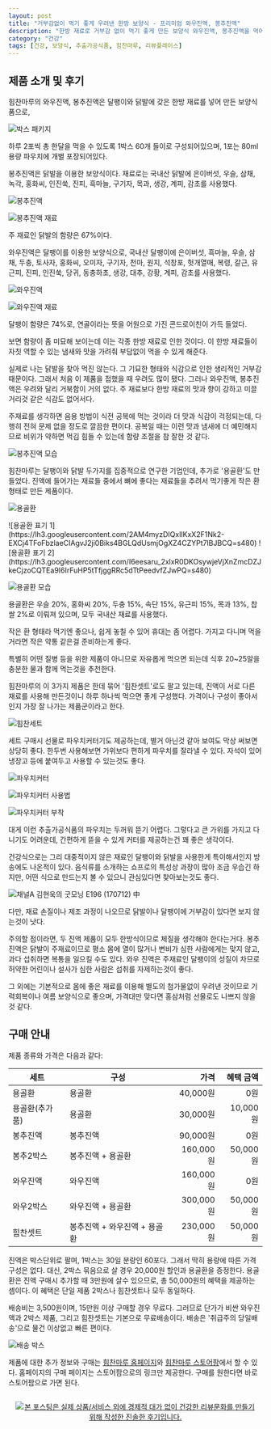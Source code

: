```yaml
---
layout: post
title: "거부감없이 먹기 좋게 우려낸 한방 보양식 - 프리미엄 와우진액, 봉추진액"
description: "한방 재료로 거부감 없이 먹기 좋게 만든 보양식 와우진액, 봉추진액을 먹어봤다."
category: "건강"
tags: [건강, 보양식, 추출가공식품, 힘찬마루, 리뷰플레이스]
---
```


## 제품 소개 및 후기

힘찬마루의 와우진액, 봉추진액은
달팽이와 닭발에 갖은 한방 재료를 넣어 만든 보양식품으로,

![박스 패키지](https://lh3.googleusercontent.com/HbSE7xa_JYMW7TK2RjSjzF3Y9r_rlwF05lOoSyBgtzWxA2v2tsc2VWFHjwiBqa8T4dDyTKU9U-lJ4Q=s640)

하루 2포씩 총 한달을 먹을 수 있도록 1박스 60개 들이로 구성되어있으며,
1포는 80ml 용량 파우치에 개별 포장되어있다.

봉추진액은 닭발을 이용한 보양식이다.
재료로는 국내산 닭발에 은이버섯, 우슬, 삼채, 녹각, 홍화씨, 인진쑥, 진피, 흑마늘, 구기자, 목과, 생강, 계피, 감초를 사용했다.

![봉추진액](https://lh3.googleusercontent.com/tvFBT4-YHfTrRrXAAfgjgkY_v3U0hpEDIpjxa7ZmnnOHPf_p8vj2fkhzCEhLdBgJJAujPKbcfuqfTg=s640)

![봉추진액 재료](https://lh3.googleusercontent.com/-okb_nqB-yIc/WdtI3plYV3I/AAAAAAAAYXA/xg7u9G49OIIbY5E5z1j67nLgDj_N-lj4wCE0YBhgL/s640/powermaru-bongchu-extract-materials.jpg)

주 재료인 닭발의 함량은 67%이다.

와우진액은 달팽이를 이용한 보양식으로,
국내산 달팽이에 은이버섯, 흑마늘, 우슬, 삼채, 두충, 토사자, 홍화씨, 오미자, 구기자, 천마, 원지, 석창포, 헛개열매, 복령, 갈근, 유근피, 진피, 인진쑥, 당귀, 동충하초, 생강, 대추, 강황, 계피, 감초를 사용했다.

![와우진액](https://lh3.googleusercontent.com/Wwxs_dqylK0e8os6URxbSmJC2ePa85PBKRxgCetuk4rwmM4sp1DpdeqlBzma1b7SJjIHSjJURU8O2A=s640)

![와우진액 재료](https://lh3.googleusercontent.com/-X4RXzf-FY-Q/WdtJJjK9yfI/AAAAAAAAYXQ/9u0aL5btCTMlN9h0huis8ai0ZpY4A0FiwCE0YBhgL/s640/powermaru-snail-extract-materials.jpg)

달팽이 함량은 74%로,
연골이라는 뜻을 어원으로 가진 콘드로이친이 가득 들었다.

보면 함량이 좀 미묘해 보이는데
이는 각종 한방 재료로 인한 것이다.
이 한방 재료들이 자칫 역할 수 있는 냄새와 맛을 가려줘
부담없이 먹을 수 있게 해준다.

실제로 나는 닭발을 찾아 먹진 않는다.
그 기묘한 형태와 식감으로 인한 생리적인 거부감 때문이다.
그래서 처음 이 제품을 접했을 때 우려도 많이 됐다.
그러나 와우진액, 봉추진액은 우려와 달리 거북함이 거의 없다.
주 재료보다 한방 재료의 맛과 향이 강하고 미끌거리것 같은 식감도 없어서다.

주재료를 생각하면 음용 방법이 식전 공복에 먹는 것이라 더 맛과 식감이 걱정되는데,
다행히 전혀 문제 없을 정도로 깔끔한 편이다.
공복일 때는 이런 맛과 냄새에 더 예민해지므로 비위가 약하면 먹김 힘들 수 있는데
함량 조절을 참 잘한 것 같다.

![봉추진액 모습](https://lh3.googleusercontent.com/7Tk5i0LxvyMclZG34s13qxL7mFrzpRHh7mY-kAPwnP0dBudq8EU6Xw-EV9JL2dpzYg8rLctALEr2pQ=s640)

힘찬마루는 달팽이와 닭발 두가지를 집중적으로 연구한 기업인데,
추가로 '용골환'도 만들었다.
진액에 들어가는 재료들 중에서 뼈에 좋다는 재료들을 추려서
먹기좋게 작은 환 형태로 만든 제품이다.

![용골환](https://lh3.googleusercontent.com/ddba_-DXFNBbIko6tty6w5UxT_G1QjSgtoGy6o9xUhC7mK6GBU_GsMzKQbTj-pDC_Zj-8VuNLrtwlA=s640)

<p class="center" markdown="1">
![용골환 표기 1](https://lh3.googleusercontent.com/2AM4myzDIQxlIKxX2F1Nk2-EXCj4TFoFbzlaeCIAgvJ2ji0Biks4BGLQdUsmjOgXZ4CZYPt7lBJBCQ=s480)
![용골환 표기 2](https://lh3.googleusercontent.com/I6eesaru_2xlxR0DKOsywjeVjXnZmcDZJkeCjzoCQTEa9I6IrFuHP5tTfjggRRc5dTtPeedvfZJwPQ=s480)
</p>

![용골환 모습](https://lh3.googleusercontent.com/zQGyVcQj6yJjQhgJGiYbO_ACuwR53_cEb7xgFO0gFmnvM0-Iaq3E9SDqn2GEky3Sjn-NgV4ryyBXjw=s640)

용골환은 우슬 20%, 홍화씨 20%, 두충 15%, 속단 15%, 유근피 15%, 목과 13%, 찹쌀 2%로 이뤄져 있으며,
모두 국내산 재료를 사용했다.

작은 환 형태라 먹기엔 좋으나, 쉽게 놓칠 수 있어 휴대는 좀 어렵다.
가지고 다니며 먹을거라면 작은 약통 같은걸 준비하는게 좋다.

특별히 어떤 질병 등을 위한 제품이 아니므로 자유롭게 먹으면 되는데
식후 20~25알을 충분한 물과 함께 먹는것을 추천한다.

힘찬마루의 이 3가지 제품은 한데 묶어 '힘찬셋트'로도 팔고 있는데,
진액이 서로 다른 재료를 사용해 만든것이니
하루 하나씩 먹으면 좋게 구성했다.
가격이나 구성이 좋아서인지 가장 잘 나가는 제품군이라고 한다.

![힘찬세트](https://lh3.googleusercontent.com/-Jfpk5L6A4qs/WdtdP3CEk2I/AAAAAAAAYYA/FbZBPyLYeBoJ75oPKCYfNR0WwJ3gGD7vwCE0YBhgL/s640/powermaru-set.jpg)

세트 구매시 선물로 파우치커터기도 제공하는데,
별거 아닌것 같아 보여도 막상 써보면 상당히 좋다.
한두번 사용해보면 가위보다 편하게 파우치를 잘라낼 수 있다.
자석이 있어 냉장고 등에 붙여두고 사용할 수 있는것도 좋다.

![파우치커터](https://lh3.googleusercontent.com/9Cc_cLSCLH-YNUrUT1IqKe0i-PgI3_FRp_SKZThuW4lUIdzckovwuEdgRwSGW0z1g4yTa0gOQGKPGg=s640)

![파우치커터 사용법](https://lh3.googleusercontent.com/WtjyG5NXFBAeXqzf5Osg0pax4qH8OqGVU-O_cK1mRJJeyYmF_l6yNPytvA9n07rbAdS62k2VwyS1pw=s640)

![파우치커터 부착](https://lh3.googleusercontent.com/PmX5TDPX4FN3hmmBg1SJzmjR-8MZUbhr3ppSUNmT35A31uNobj7S40LOlt948WdaGT5UNIawhdMR6g=s480)

대게 이런 추출가공식품의 파우치는 두꺼워 뜯기 어렵다.
그렇다고 큰 가위를 가지고 다니기도 어려운데,
간편하게 뜯을 수 있게 커터를 제공하는건 꽤 좋은 생각이다.

건강식으로는 그리 대중적이지 않은 재료인 달팽이와 닭발을 사용한게 특이해서인지 방송에도 나온적이 있다.
음식류를 소개하는 쇼프로의 특성상 과장이 많아 조금 우습긴 하지만,
어떤 식으로 만드는지 볼 수 있으니 관심있다면 찾아보는것도 좋다.

![채널A 김현욱의 굿모닝 E196 (170712) 中](https://lh3.googleusercontent.com/-oRaDENRfn7s/WdtbOkY4sTI/AAAAAAAAYXo/sVofgB4kNpsBsyOapxj4ZA-tiF29MR7cwCE0YBhgL/s640/tv-channela-goodmorning-e196-170712.jpg)

<!--
<center><iframe width="560" height="315" src="https://www.youtube.com/embed/hl2oiZLk_ZY" frameborder="0" allowfullscreen></iframe></center>

http://tv.naver.com/v/1851791

<center><iframe src='http://serviceapi.rmcnmv.naver.com/flash/outKeyPlayer.nhn?vid=0F9244379210001E9BA40E9F5A91BA1ABD58&outKey=V1268c6662f60a4cb03d35b6d9c178be307750b645c8ebd4c340a5b6d9c178be30775&controlBarMovable=true&jsCallable=true&isAutoPlay=true&skinName=tvcast_white' frameborder='no' scrolling='no' marginwidth='0' marginheight='0' WIDTH='544' HEIGHT='306' allowfullscreen></iframe></center>
-->

다만, 재료 손질이나 제조 과정이 나오므로
닭발이나 달팽이에 거부감이 있다면 보지 않는것이 낫다.

주의할 점이라면, 두 진액 제품이 모두 한방식이므로 체질을 생각해야 한다는거다.
봉추 진액은 닭발이 주재료이므로
평소 몸에 열이 많거나 변비가 심한 사람에게는 맞지 않고,
과다 섭취하면 복통을 일으킬 수도 있다.
와우 진액은 주재료인 달팽이의 성질이 차므로
허약한 어린이나 설사가 심한 사람은 섭취를 자제하는것이 좋다.

그 외에는 기본적으로 몸에 좋은 재료를 이용해 별도의 첨가물없이 우려낸 것이므로
기력회복이나 여름 보양식으로 좋으며,
가격대만 맞다면 홍삼처럼 선물로도 나쁘지 않을 것 같다.



## 구매 안내

제품 종류와 가격은 다음과 같다:

세트           | 구성                         | 가격      | 혜택 금액
---------------|------------------------------|----------:|----------:
용골환         | 용골환                       |  40,000원 |      0원
용골환(추가품) | 용골환                       |  30,000원 | 10,000원
봉추진액       | 봉추진액                     |  90,000원 |      0원
봉추2박스      | 봉추진액 + 용골환            | 160,000원 | 50,000원
와우진액       | 와우진액                     | 160,000원 |      0원
와우2박스      | 와우진액 + 용골환            | 300,000원 | 50,000원
힘찬셋트       | 봉추진액 + 와우진액 + 용골환 | 230,000원 | 50,000원

진액은 박스단위로 팔며, 1박스는 30일 분량인 60포다.
그래서 딱히 용량에 따른 가격 구성은 없다.
대신, 2박스 묶음으로 살 경우 20,000원 할인과 용골환을 증정한다.
용골환은 진액 구매시 추가할 때 3만원에 살수 있으므로,
총 50,000원의 혜택을 제공하는 셈이다.
이 혜택은 단일 제품 2박스나 힘찬셋트나 모두 동일하다.

배송비는 3,500원이며, 15만원 이상 구매할 경우 무료다.
그러므로 단가가 비싼 와우진액과 2박스 제품, 그리고 힘찬셋트는 기본으로 무료배송이다.
배송은 '취급주의 당일배송'으로 물건 이상없고 빠른 편이다.

![배송 박스](https://lh3.googleusercontent.com/8e-OMS-JVKBasmK9Ww3K_tDyTYAiFJChq6tmM25K1JZfbdljn5_j6AIrIHFusBEOhyPaehtd_o64pA=s640)

제품에 대한 추가 정보와 구매는 [힘찬마루 홈페이지](http://www.powermaru.com)와
[힘찬마루 스토어팜](http://storefarm.naver.com/himchanmaru)에서 할 수 있다.
홈페이지의 구매 페이지는 스토어팜으로의 링크만 제공한다.
구매를 원한다면 바로 스토어팜으로 가면 된다.



<div style="text-align: center; padding: 1em;"><a href="http://reviewplace.co.kr/detail.php?number=9981" target="_blank"><img src="http://reviewplace.co.kr/blog_traffic.php?key=OTk4MXxyZXpub2E%3D" border="0" alt="본 포스팅은 실제 상품/서비스 외에 경제적 대가 없이 건강한 리뷰문화를 만들기 위해 작성한 진솔한 후기입니다."></a></div>
